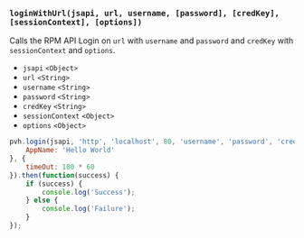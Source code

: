 ### ``loginWithUrl(jsapi, url, username, [password], [credKey], [sessionContext], [options])``
Calls the RPM API Login on ``url`` with ``username`` and ``password`` and ``credKey`` with ``sessionContext`` and ``options``.
- `jsapi` `<Object>`
- `url` `<String>`
- `username` `<String>`
- `password` `<String>`
- `credKey` `<String>`
- `sessionContext` `<Object>`
- `options` `<Object>`

```js
pvh.login(jsapi, 'http', 'localhost', 80, 'username', 'password', 'credKey', {
	AppName: 'Hello World'
}, {
	timeOut: 180 * 60
}).then(function(success) {
    if (success) {
        console.log('Success');
    } else {
        console.log('Failure');
    }
});
```